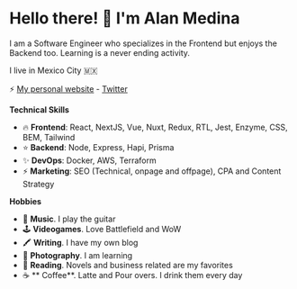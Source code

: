 # Hello there! 👋 I'm Alan Medina

I am a Software Engineer who specializes in the Frontend but enjoys the Backend too. Learning is a never ending activity.

I live in Mexico City 🇲🇽

⚡️ [My personal website](https://spacebro.io/) - [Twitter](https://twitter.com/spacebromx)

**Technical Skills**

- 🔥  **Frontend**: React, NextJS, Vue, Nuxt, Redux, RTL, Jest, Enzyme, CSS, BEM, Tailwind
- ⭐️  **Backend**: Node, Express, Hapi, Prisma
- ✨  **DevOps**: Docker, AWS, Terraform
- ⚡️  **Marketing**: SEO (Technical, onpage and offpage), CPA and Content Strategy

**Hobbies**
- 🎸  **Music**. I play the guitar
- 🕹  **Videogames**. Love Battlefield and WoW
- 🖍  **Writing**. I have my own blog
- 📸  **Photography**. I am learning
- 📖  **Reading**. Novels and business related are my favorites
- ☕️ ** Coffee**. Latte and Pour overs. I drink them every day
